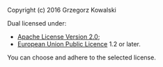 Copyright (c) 2016 Grzegorz Kowalski
 
Dual licensed under:
 * [Apache License Version 2.0][1];
 * [European Union Public Licence][2] 1.2 or later.
 
You can choose and adhere to the selected license.

[1]: https://www.apache.org/licenses/LICENSE-2.0
[2]: https://joinup.ec.europa.eu/community/eupl
